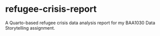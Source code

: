 # refugee-crisis-report
A Quarto-based refugee crisis data analysis report for my BAA1030 Data Storytelling assignment.
